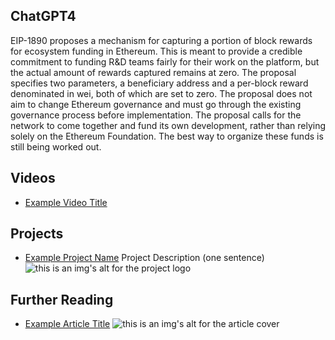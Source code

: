 ## ChatGPT4

EIP-1890 proposes a mechanism for capturing a portion of block rewards for ecosystem funding in Ethereum. This is meant to provide a credible commitment to funding R&D teams fairly for their work on the platform, but the actual amount of rewards captured remains at zero. The proposal specifies two parameters, a beneficiary address and a per-block reward denominated in wei, both of which are set to zero. The proposal does not aim to change Ethereum governance and must go through the existing governance process before implementation. The proposal calls for the network to come together and fund its own development, rather than relying solely on the Ethereum Foundation. The best way to organize these funds is still being worked out.

## Videos

- [Example Video Title](https://www.youtube.com/watch?v=TDGq4aeevgY)

## Projects

- [Example Project Name](https://xxxx.xxx/xxxxx) Project Description (one sentence) ![this is an img's alt for the project logo](https://xxxx.xxx/project-logo.xxx)

## Further Reading

- [Example Article Title](https://xxxx.xxx/xxxxx) ![this is an img's alt for the article cover](https://xxxx.xxx/article-cover.xxx)
